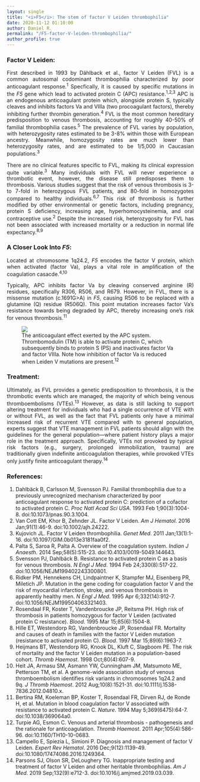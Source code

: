 ```yaml
---
layout: single
title: "<i>F5</i>: The stem of factor V Leiden thrombophilia"
date: 2020-11-12 01:10:00
author: Daniel R.
permalink: "/F5-factor-V-leiden-thrombophilia/"
author_profile: true
---
```

### Factor V Leiden:

<div style="text-align: justify"><p> First described in 1993 by Dählback et al., factor V Leiden (FVL) is a common autosomal codominant thrombophilia characterized by poor anticoagulant response.<sup>1</sup> Specfically, it is caused by specific mutations in the <i>F5</i> gene which lead to activated protein C (APC) resistance.<sup>1,2,3</sup> APC is an endogenous anticoagulant protein which, alongside protein S, typically cleaves and inhibits factors Va and VIIIa (two procoagulant factors), thereby inhibiting further thrombin generation.<sup>4</sup> FVL is the most common hereditary predisposition to venous thrombosis, accounting for roughly 40-50% of familial thrombophilia cases.<sup>5</sup> The prevalence of FVL varies by population, with heterozygosity rates estimated to be 3-8% within those with European ancestry. Meanwhile, homozygosity rates are much lower than heterozygosity rates, and are estimated to be 1/5,000 in Caucasian populations.<sup>3</sup> </p>

<p>There are no clinical features specific to FVL, making its clinical expression quite variable.<sup>3</sup> Many individuals with FVL will never experience a thrombotic event, however, the disease still predisposes them to thrombosis. Various studies suggest that the risk of venous thrombosis is 3- to 7-fold in heterozygous FVL patients, and 80-fold in homozygotes compared to healthy individuals.<sup>6,7</sup> This risk of thrombosis is further modified by other environmental or genetic factors, including pregnancy, protein S deficiency, increasing age, hyperhomocysteinemia, and oral contraceptive use.<sup>2</sup> Despite the increased risk, heterozygosity for FVL has not been associated with increased mortality or a reduction in normal life expectancy.<sup>8,9</sup></p></div>

### A Closer Look Into _F5_:

<div style="text-align: justify"><p>Located at chromosome 1q24.2, <i>F5</i> encodes the factor V protein, which when activated (factor Va), plays a vital role in amplification of the coagulation casacde.<sup>4,10</sup></p>

<p>Typically, APC inhibits factor Va by cleaving conserved arginine (R) residues, specifically R306, R506, and R679. However, in FVL, there is a missense mutation (c.1691G>A) in <i>F5</i>, causing R506 to be replaced with a glutamine (Q) residue (R506Q). This point mutation increases factor Va’s resistance towards being degraded by APC, thereby increasing one’s risk for venous thrombosis.<sup>11</sup></p></div>

<figure>
  <img src="https://i.imgur.com/pBO4v63.png">
    <figcaption>The anticoagulant effect exerted by the APC system. Thrombomodulin (TM) is able to activate protein C, which subsequently binds to protein S (PS) and inactivates factor Va and factor VIIIa. Note how inhibition of factor Va is reduced when Leiden V mutations are present.<sup>12</sup></figcaption>
</figure>

### Treatment:

<div style="text-align: justify"><p>Ultimately, as FVL provides a genetic predisposition to thrombosis, it is the thrombotic events which are managed, the majority of which being venous thromboembolisms (VTEs).<sup>13</sup> However, as data is still lacking to support altering treatment for individuals who had a single occurrence of VTE with or without FVL, as well as the fact that FVL patients only have a minimal increased risk of recurrent VTE compared with to general population, experts suggest that VTE management in FVL patients should align with the guidelines for the general population—where patient history plays a major role in the treatment approach. Specifically, VTEs not provoked by typical risk factors (e.g., surgery, prolonged immobilization, trauma) are traditionally given indefinite anticoagulation therapies, while provoked VTEs only justify finite anticoagulant therapy.<sup>14</sup></p></div>

### References:
1. Dahlbäck B, Carlsson M, Svensson PJ. Familial thrombophilia due to a previously unrecognized mechanism characterized by poor anticoagulant response to activated protein C: prediction of a cofactor to activated protein C. _Proc Natl Acad Sci USA_. 1993 Feb 1;90(3):1004-8. doi:10.1073/pnas.90.3.1004.
2. Van Cott EM, Khor B, Zehnder JL. Factor V Leiden. _Am J Hematol_. 2016 Jan;91(1):46-9. doi:10.1002/ajh.24222.
3. Kujovich JL. Factor V Leiden thrombophilia. _Genet Med_. 2011 Jan;13(1):1-16. doi:10.1097/GIM.0b013e3181faa0f2.
4. Palta S, Saroa R, Palta A. Overview of the coagulation system. _Indian J Anaesth_. 2014 Sep;58(5):515-23. doi:10.4103/0019-5049.144643.
5. Svensson PJ, Dahlbäck B. Resistance to activated protein C as a basis for venous thrombosis. _N Engl J Med_. 1994 Feb 24;330(8):517-22. doi:10.1056/NEJM199402243300801.
6. Ridker PM, Hennekens CH, Lindpaintner K, Stampfer MJ, Eisenberg PR, Miletich JP. Mutation in the gene coding for coagulation factor V and the risk of myocardial infarction, stroke, and venous thrombosis in apparently healthy men. _N Engl J Med_. 1995 Apr 6;332(14):912-7. doi:10.1056/NEJM199504063321403.
7. Rosendaal FR, Koster T, Vandenbroucke JP, Reitsma PH. High risk of thrombosis in patients homozygous for factor V Leiden (activated protein C resistance). _Blood_. 1995 Mar 15;85(6):1504-8.
8. Hille ET, Westendorp RG, Vandenbroucke JP, Rosendaal FR. Mortality and causes of death in families with the factor V Leiden mutation (resistance to activated protein C). _Blood_. 1997 Mar 15;89(6):1963-7.
9. Heijmans BT, Westendorp RG, Knook DL, Kluft C, Slagboom PE. The risk of mortality and the factor V Leiden mutation in a population-based cohort. _Thromb Haemost_. 1998 Oct;80(4):607-9.
10. Heit JA, Armasu SM, Asmann YW, Cunningham JM, Matsumoto ME, Petterson TM, et al. A genome-wide association study of venous thromboembolism identifies risk variants in chromosomes 1q24.2 and 9q. _J Thromb Haemost_. 2012 Aug;10(8):1521-31. doi:10.1111/j.1538-7836.2012.04810.x.
11. Bertina RM, Koeleman BP, Koster T, Rosendaal FR, Dirven RJ, de Ronde H, et al. Mutation in blood coagulation factor V associated with resistance to activated protein C. _Nature_. 1994 May 5;369(6475):64-7. doi:10.1038/369064a0.
12. Turpie AG, Esmon C. Venous and arterial thrombosis - pathogenesis and the rationale for anticoagulation. _Thromb Haemost_. 2011 Apr;105(4):586-96. doi:10.1160/TH10-10-0683.
13. Campello E, Spiezia L, Simioni P. Diagnosis and management of factor V Leiden. _Expert Rev Hematol_. 2016 Dec;9(12):1139-49. doi:10.1080/17474086.2016.1249364.
14. Parsons SJ, Olson SR, DeLoughery TG. Inappropriate testing and treatment of factor V Leiden and other heritable thrombophilias. _Am J Med_. 2019 Sep;132(9):e712-3. doi:10.1016/j.amjmed.2019.03.039.
